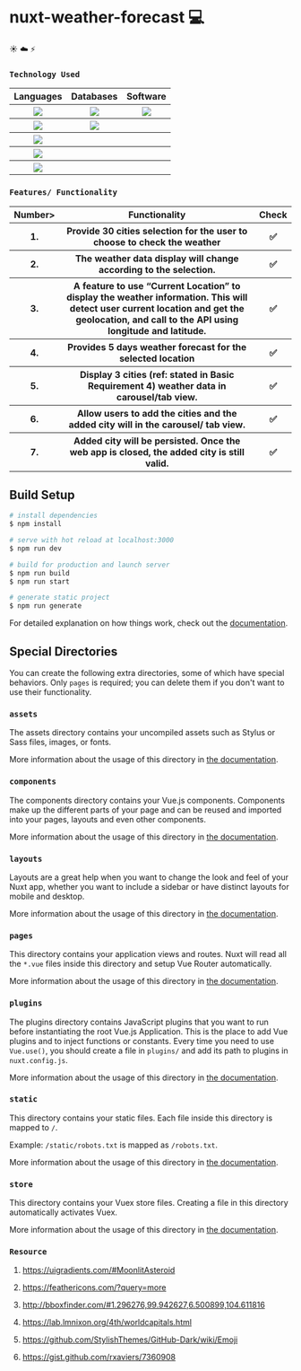 # nuxt-weather-forecast <g-emoji class="g-emoji" alias="computer" fallback-src="https://github.githubassets.com/images/icons/emoji/unicode/1f4bb.png">💻</g-emoji>

<g-emoji class="g-emoji" alias="sunny" fallback-src="https://github.githubassets.com/images/icons/emoji/unicode/2600.png">☀️</g-emoji>
<g-emoji class="g-emoji" alias="cloud" fallback-src="https://github.githubassets.com/images/icons/emoji/unicode/2601.png">☁️</g-emoji>
<g-emoji class="g-emoji" alias="zap" fallback-src="https://github.githubassets.com/images/icons/emoji/unicode/26a1.png">⚡</g-emoji>

### `Technology Used`

<table>

  <tr>
    <th>Languages</th>
    <th>Databases</th>
    <th>Software</th>
  </tr>
  <tr>
    <th><a href="https://nodejs.dev/"><img src="https://img.shields.io/badge/-NodeJS-313131?style=flat-square&labelColor=313131&logo=node.js&logoColor=white&color=313131"></img></a></th>
    <th><a href="https://firebase.google.com/products/firestore/"><img src="https://img.shields.io/badge/-Cloud Firestore-313131?style=flat-square&labelColor=313131&logo=firebase&logoColor=white&color=313131"></img></a></th>
    <th><a href="https://code.visualstudio.com"><img src="https://img.shields.io/badge/-Visual Studio Code-313131?style=flat-square&labelColor=313131&logo=visual-studio-code&logoColor=white&color=313131"></img></a></th>
  </tr>

  <tr>
    <th><a href="https://www.w3schools.com/html/html_intro.asp"><img src="https://img.shields.io/badge/-HTML5-313131?style=flat-square&labelColor=313131&logo=html5&logoColor=white&color=313131"></img></a></th>
    <th><a href="https://firebase.google.com/products/realtime-database/"><img src="https://img.shields.io/badge/-Realtime DB-313131?style=flat-square&labelColor=313131&logo=firebase&logoColor=white&color=313131"></img></a></th>
    <th></th>
  </tr>

  <tr>
    <th><a href="https://www.w3schools.com/css/css_intro.asp"><img src="https://img.shields.io/badge/-CSS3-313131?style=flat-square&labelColor=313131&logo=css3&logoColor=white&color=313131"></img></a></th>
    <th></th>
    <th></th>
  </tr>
 
  <tr>
    <th><a href="https://www.javascript.com"><img src="https://img.shields.io/badge/-Javascript-313131?style=flat-square&labelColor=313131&logo=javascript&logoColor=white&color=313131"></img></a></th>
    <th></th>
    <th></th>
  </tr>

  <tr>
    <th><a href="https://vuejs.org"><img src="https://img.shields.io/badge/-VueJS-313131?style=flat-square&labelColor=313131&logo=vue.js&logoColor=white&color=313131"></img></a></th>
    <th></th>
    <th></th>
  </tr>

</table>

### `Features/ Functionality`

<table>
  <tr>
    <th>Number></th>
    <th>Functionality</th>
    <th>Check</th>
  </tr>
  <tr>
    <th>1.</th>
    <th> Provide 30 cities selection for the user to choose to check the weather</th>
    <th><g-emoji class="g-emoji" alias="white_check_mark" fallback-src="https://github.githubassets.com/images/icons/emoji/unicode/2705.png">✅</g-emoji></th>
  </tr>
  <tr>
    <th>2.</th>
    <th>The weather data display will change according to the selection.</th>
    <th><g-emoji class="g-emoji" alias="white_check_mark" fallback-src="https://github.githubassets.com/images/icons/emoji/unicode/2705.png">✅</g-emoji></th>
  </tr>
  <tr>
    <th>3.</th>
    <th>A feature to use “Current Location” to display the weather information. This will detect user current location and get the geolocation, and call to the API using longitude and latitude.</th>
    <th><g-emoji class="g-emoji" alias="white_check_mark" fallback-src="https://github.githubassets.com/images/icons/emoji/unicode/2705.png">✅</g-emoji></th>
  </tr>
  <tr>
    <th>4.</th>
    <th>Provides 5 days weather forecast for the selected location</th>
    <th><g-emoji class="g-emoji" alias="white_check_mark" fallback-src="https://github.githubassets.com/images/icons/emoji/unicode/2705.png">✅</g-emoji></th>
  </tr>
  <tr>
    <th>5.</th>
    <th>Display 3 cities (ref: stated in Basic Requirement 4) weather data in carousel/tab view.</th>
    <th><g-emoji class="g-emoji" alias="white_check_mark" fallback-src="https://github.githubassets.com/images/icons/emoji/unicode/2705.png">✅</g-emoji></th>
  </tr>
  <tr>
    <th>6.</th>
    <th>Allow users to add the cities and the added city will in the carousel/ tab view.</th>
    <th><g-emoji class="g-emoji" alias="white_check_mark" fallback-src="https://github.githubassets.com/images/icons/emoji/unicode/2705.png">✅</g-emoji></th>
  </tr>
  <tr>
    <th>7.</th>
    <th>Added city will be persisted. Once the web app is closed, the added city is still valid.</th>
    <th><g-emoji class="g-emoji" alias="white_check_mark" fallback-src="https://github.githubassets.com/images/icons/emoji/unicode/2705.png">✅</g-emoji></th>
  </tr>
</table>

## Build Setup

```bash
# install dependencies
$ npm install

# serve with hot reload at localhost:3000
$ npm run dev

# build for production and launch server
$ npm run build
$ npm run start

# generate static project
$ npm run generate
```

For detailed explanation on how things work, check out the [documentation](https://nuxtjs.org).

## Special Directories

You can create the following extra directories, some of which have special behaviors. Only `pages` is required; you can delete them if you don't want to use their functionality.

### `assets`

The assets directory contains your uncompiled assets such as Stylus or Sass files, images, or fonts.

More information about the usage of this directory in [the documentation](https://nuxtjs.org/docs/2.x/directory-structure/assets).

### `components`

The components directory contains your Vue.js components. Components make up the different parts of your page and can be reused and imported into your pages, layouts and even other components.

More information about the usage of this directory in [the documentation](https://nuxtjs.org/docs/2.x/directory-structure/components).

### `layouts`

Layouts are a great help when you want to change the look and feel of your Nuxt app, whether you want to include a sidebar or have distinct layouts for mobile and desktop.

More information about the usage of this directory in [the documentation](https://nuxtjs.org/docs/2.x/directory-structure/layouts).


### `pages`

This directory contains your application views and routes. Nuxt will read all the `*.vue` files inside this directory and setup Vue Router automatically.

More information about the usage of this directory in [the documentation](https://nuxtjs.org/docs/2.x/get-started/routing).

### `plugins`

The plugins directory contains JavaScript plugins that you want to run before instantiating the root Vue.js Application. This is the place to add Vue plugins and to inject functions or constants. Every time you need to use `Vue.use()`, you should create a file in `plugins/` and add its path to plugins in `nuxt.config.js`.

More information about the usage of this directory in [the documentation](https://nuxtjs.org/docs/2.x/directory-structure/plugins).

### `static`

This directory contains your static files. Each file inside this directory is mapped to `/`.

Example: `/static/robots.txt` is mapped as `/robots.txt`.

More information about the usage of this directory in [the documentation](https://nuxtjs.org/docs/2.x/directory-structure/static).

### `store`

This directory contains your Vuex store files. Creating a file in this directory automatically activates Vuex.

More information about the usage of this directory in [the documentation](https://nuxtjs.org/docs/2.x/directory-structure/store).



### `Resource`
1. https://uigradients.com/#MoonlitAsteroid
2. https://feathericons.com/?query=more
3. http://bboxfinder.com/#1.296276,99.942627,6.500899,104.611816
4. https://lab.lmnixon.org/4th/worldcapitals.html

1. https://github.com/StylishThemes/GitHub-Dark/wiki/Emoji
2. https://gist.github.com/rxaviers/7360908
